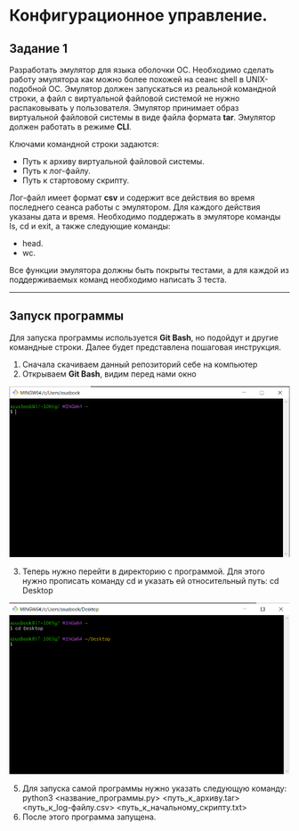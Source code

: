 # Конфигурационное управление.
## Задание 1
Разработать эмулятор для языка оболочки ОС. Необходимо сделать работу
эмулятора как можно более похожей на сеанс shell в UNIX-подобной ОС.
Эмулятор должен запускаться из реальной командной строки, а файл с
виртуальной файловой системой не нужно распаковывать у пользователя.
Эмулятор принимает образ виртуальной файловой системы в виде файла формата 
**tar**. Эмулятор должен работать в режиме **CLI**.

Ключами командной строки задаются:
- Путь к архиву виртуальной файловой системы.
- Путь к лог-файлу.
- Путь к стартовому скрипту.

Лог-файл имеет формат **csv** и содержит все действия во время последнего сеанса работы с эмулятором. Для каждого действия указаны дата и время.
Необходимо поддержать в эмуляторе команды ls, cd и exit, а также следующие команды:
- head.
- wc.

Все функции эмулятора должны быть покрыты тестами, а для каждой из поддерживаемых команд необходимо написать 3 теста.

---
## Запуск программы
Для запуска программы используется **Git Bash**, но подойдут и другие командные строки. Далее будет представлена пошаговая инструкция.
1. Сначала скачиваем данный репозиторий себе на компьютер
2. Открываем **Git Bash**, видим перед нами окно

![Окно Git Bash](https://github.com/AizenSouskeHado901/konfigHomeWork/blob/main/1.png)

3. Теперь нужно перейти в директорию с программой. Для этого нужно прописать команду cd и указать ей относительный путь:
cd Desktop

![Команда cd](https://github.com/AizenSouskeHado901/konfigHomeWork/blob/main/2.png)

5. Для запуска самой программы нужно указать следующую команду:
python3 <название_программы.py> <путь_к_архиву.tar> <путь_к_log-файлу.csv> <путь_к_начальному_скрипту.txt>
6. После этого программа запущена.

